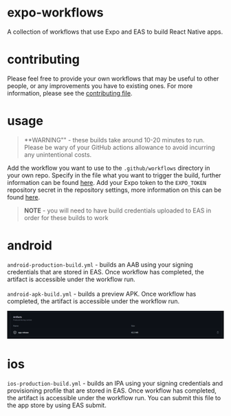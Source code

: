 # expo-workflows
A collection of workflows that use Expo and EAS to build React Native apps.

# contributing
Please feel free to provide your own workflows that may be useful to other people, or any improvements you have to existing ones. For more information, please see the [contributing file](./CONTRIBUTING.md).

# usage
> **WARNING"" - these builds take around 10-20 minutes to run. Please be wary of your GitHub actions allowance to avoid incurring any unintentional costs.

Add the workflow you want to use to the `.github/workflows` directory in your own repo. Specify in the file what you want to trigger the build, further information can be found [here](https://docs.github.com/en/actions/using-workflows/events-that-trigger-workflows). Add your Expo token to the `EXPO_TOKEN` repository secret in the repository settings, more information on this can be found [here](https://github.com/expo/expo-github-action?tab=readme-ov-file).

> **NOTE** - you will need to have build credentials uploaded to EAS in order for these builds to work

# android
`android-production-build.yml` - builds an AAB using your signing credentials that are stored in EAS. Once workflow has completed, the artifact is accessible under the workflow run.
<br/>
<br/>
`android-apk-build.yml` - builds a preview APK. Once workflow has completed, the artifact is accessible under the workflow run.

![alt text](image.png)

# ios
`ios-production-build.yml` - builds an IPA using your signing credentials and provisioning profile that are stored in EAS. Once workflow has completed, the artifact is accessible under the workflow run. You can submit this file to the app store by using EAS submit.
